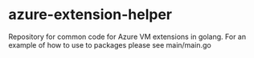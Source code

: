 # azure-extension-helper
Repository for common code for Azure VM extensions in golang.
For an example of how to use to packages please see main/main.go
